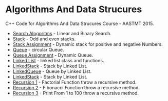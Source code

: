 # Algorithms And Data Strucures 

C++ Code for Algorithms And Data Strucures Course - AASTMT 2015.


* [Search Alogoritms] - Linear and Binary Search.
* [Stack] - Odd and even stacks.
* [Stack Assignment] - Dynamic stack for positive and negative Numbers.
* [Queue] - circular Queue.
* [Queue Assignment] - Dynamic Queue.
* [Linked List] - linked list class and functions.
* [LinkedStack] - Stack by Linked List.
* [LinkedQueue] - Queue by Linked List.
* [LinkedStack] - Stack by Linked List.
* [Recursion 1] - Factorial Function throw a recursive method.
* [Recursion 2] - Fibonacci Function throw a recursive method.
* [Recursion 3] - Print From 1 to 100 throw a recursive method.


[//]: # (These are reference links used in the body of this note and get stripped out when the markdown processor does it's job. There is no need to format nicely because it shouldn't be seen. Thanks SO - http://stackoverflow.com/questions/4823468/store-comments-in-markdown-syntax)


   
   [Search Alogoritms]: <https://github.com/mhmdsbrkt/Algorithms-DataStructure/blob/master/01-Search.cpp>
   [Stack]: <https://github.com/mhmdsbrkt/Algorithms-DataStructure/blob/master/02-Odd%20%26%20Even%20Stack.cpp>
   [Stack Assignment]: <https://github.com/mhmdsbrkt/Algorithms-DataStructure/blob/master/02-Odd%20%26%20Even%20Stack.cpp>
   [Queue]: <https://github.com/mhmdsbrkt/Algorithms-DataStructure/blob/master/03-Queue.cpp>
   [Queue Assignment]: <https://github.com/mhmdsbrkt/Algorithms-DataStructure/blob/master/03-Queue%20Assignment.cpp>
   [Linked List]: <https://github.com/mhmdsbrkt/Algorithms-DataStructure/blob/master/04-LinkedList.cpp>
   [LinkedStack]: <https://github.com/mhmdsbrkt/Algorithms-DataStructure/blob/master/04-LinkedStack.cpp>
   [LinkedQueue]: <https://github.com/mhmdsbrkt/Algorithms-DataStructure/blob/master/05-LinkedQueue.cpp>
   [Recursion 1]: <https://github.com/mhmdsbrkt/Algorithms-DataStructure/blob/master/05-Recursion.cpp>
   [Recursion 2]: <https://github.com/mhmdsbrkt/Algorithms-DataStructure/blob/master/05-Recursion.cpp>
   [Recursion 3]: <https://github.com/mhmdsbrkt/Algorithms-DataStructure/blob/master/05-Recursion.cpp>



   
   
